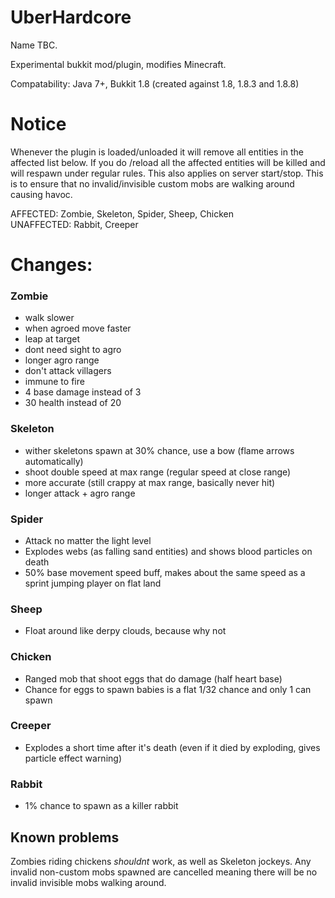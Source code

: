 UberHardcore
============

Name TBC.

Experimental bukkit mod/plugin, modifies Minecraft.

Compatability: Java 7+, Bukkit 1.8 (created against 1.8, 1.8.3 and 1.8.8)

# Notice

Whenever the plugin is loaded/unloaded it will remove all entities in the affected list below. If you do /reload all
the affected entities will be killed and will respawn under regular rules. This also applies on server start/stop. This
is to ensure that no invalid/invisible custom mobs are walking around causing havoc.

AFFECTED: Zombie, Skeleton, Spider, Sheep, Chicken  
UNAFFECTED: Rabbit, Creeper

# Changes:

### Zombie

- walk slower
- when agroed move faster
- leap at target
- dont need sight to agro
- longer agro range
- don't attack villagers
- immune to fire
- 4 base damage instead of 3
- 30 health instead of 20

### Skeleton

- wither skeletons spawn at 30% chance, use a bow (flame arrows automatically)
- shoot double speed at max range (regular speed at close range)
- more accurate (still crappy at max range, basically never hit)
- longer attack + agro range

### Spider

- Attack no matter the light level
- Explodes webs (as falling sand entities) and shows blood particles on death
- 50% base movement speed buff, makes about the same speed as a sprint jumping player on flat land

### Sheep

- Float around like derpy clouds, because why not

### Chicken

- Ranged mob that shoot eggs that do damage (half heart base)
- Chance for eggs to spawn babies is a flat 1/32 chance and only 1 can spawn

### Creeper

- Explodes a short time after it's death (even if it died by exploding, gives particle effect warning)

### Rabbit

- 1% chance to spawn as a killer rabbit

## Known problems

Zombies riding chickens *shouldnt* work, as well as Skeleton jockeys. Any invalid non-custom mobs spawned are cancelled
meaning there will be no invalid invisible mobs walking around.